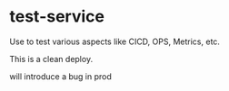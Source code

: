 # test-service
Use to test various aspects like CICD, OPS, Metrics, etc.

This is a clean deploy.

will introduce a bug in prod
